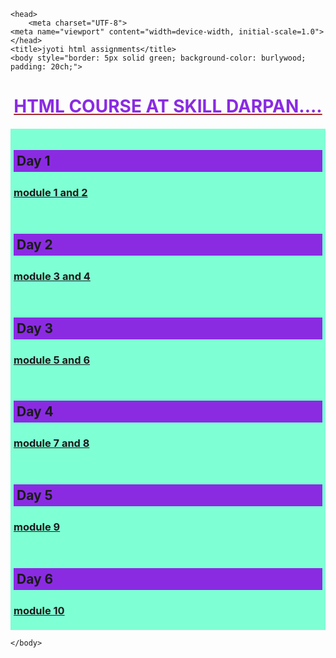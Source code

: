 <!DOCTYPE html>
<html lang="en">

    <head>
        <meta charset="UTF-8">
    <meta name="viewport" content="width=device-width, initial-scale=1.0">
    </head>
    <title>jyoti html assignments</title>
    <body style="border: 5px solid green; background-color: burlywood; padding: 20ch;">

<h1 style="text-align: center; text-decoration: underline; text-decoration-color: brown; color: blueviolet;">
HTML COURSE AT SKILL DARPAN....
</h1>
<div style="background-color: aquamarine; padding: 5px;">
    <h2 style="background-color: blueviolet; padding: 5px;">Day 1</h2>
    <a href="./proj1.html" target="_blank"><h3>module 1 and 2</h3></a>
</div>

<div  style="background-color: aquamarine; padding: 5px;">
    <h2 style="background-color: blueviolet; padding: 5px;">Day 2</h2>
    <a href="./project2.html" target="_blank"><h3>module 3 and 4</h3></a>
</div>

<div  style="background-color: aquamarine; padding: 5px;">
    <h2 style="background-color: blueviolet; padding: 5px;">Day 3</h2>
    <a href="./linklist.html" target="_blank"><h3>module 5 and 6</h3></a>
</div>
<div  style="background-color: aquamarine; padding: 5px;">
    <h2 style="background-color: blueviolet; padding: 5px;">Day 4</h2>
    <a href="./multimedia.html" target="_blank"><h3>module 7 and 8</h3></a>
</div>

<div  style="background-color: aquamarine; padding: 5px;">
    <h2 style="background-color: blueviolet; padding: 5px;">Day 5</h2>
    <a href="./table2.html" target="_blank"><h3>module 9</h3></a>
</div>
<div  style="background-color: aquamarine; padding: 5px;">
    <h2 style="background-color: blueviolet; padding: 5px;">Day 6</h2>
    <a href="./module 10 form.html" target="_blank"><h3>module 10</h3></a>
</div>

    </body>
</html>
